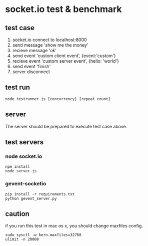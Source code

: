 # socket.io test & benchmark

## test case
  1. socket.io connect to localhost:8000
  1. send message 'show me the money'
  1. recieve message 'ok'
  1. send event 'custom client event', {event:'custom'}
  1. recieve event 'custom server event', {hello: 'world'}
  1. send event 'finish'
  1. server disconnect
  
## test run
	node testrunner.js [concurrency] [repeat count]
	
## server
The server should be prepared to execute test case above.

## test servers
### node socket.io
	npm install
	node server.js
	
### gevent-socketio
	pip install -r requirements.txt
	python gevent_server.py

## caution
if you run this test in mac os x, you should change maxfiles config.

	sudo sysctl -w kern.maxfiles=32768
	ulimit -n 20000
	